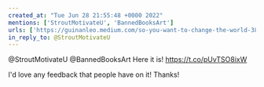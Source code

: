 ```yaml
---
created_at: "Tue Jun 28 21:55:48 +0000 2022"
mentions: ['StroutMotivateU', 'BannedBooksArt']
urls: ['https://guinanleo.medium.com/so-you-want-to-change-the-world-38bc5f573d85?sk=f404a4efaff92c4cc412789306780d7b']
in_reply_to: @StroutMotivateU
---
```


@StroutMotivateU @BannedBooksArt Here it is! https://t.co/pUvTSO8ixW

I'd love any feedback that people have on it! Thanks!